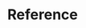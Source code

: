 ---
title: Reference
weight: 900
description: Review reference docs for API, CLI, Helm, and more.
icon: import_contacts
---